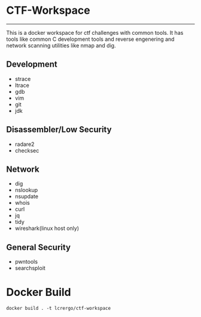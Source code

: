 # CTF-Workspace
---------------
This is a docker workspace for ctf challenges with common tools. It has tools
like common C development tools and reverse engenering and network scanning
utilities like nmap and dig.

## Development
- strace
- ltrace
- gdb
- vim
- git
- jdk

## Disassembler/Low Security
- radare2
- checksec

## Network
- dig
- nslookup
- nsupdate
- whois
- curl
- jq
- tidy
- wireshark(linux host only)

## General Security
- pwntools
- searchsploit

# Docker Build
```
docker build . -t lcrergo/ctf-workspace
```
